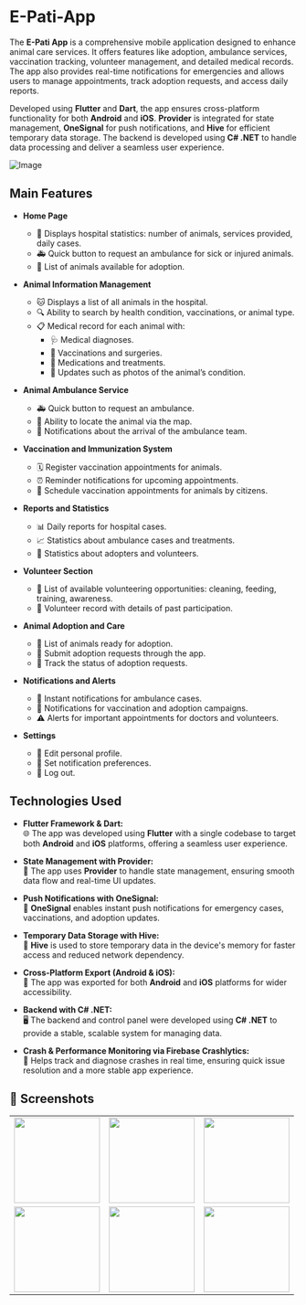 # E-Pati-App



The **E-Pati App** is a comprehensive mobile application designed to enhance animal care services. It offers features like adoption, ambulance services, vaccination tracking, volunteer management, and detailed medical records. The app also provides real-time notifications for emergencies and allows users to manage appointments, track adoption requests, and access daily reports.

Developed using **Flutter** and **Dart**, the app ensures cross-platform functionality for both **Android** and **iOS**. **Provider** is integrated for state management, **OneSignal** for push notifications, and **Hive** for efficient temporary data storage. The backend is developed using **C# .NET** to handle data processing and deliver a seamless user experience.


![Image](https://github.com/user-attachments/assets/5a8c300c-4aaa-4682-bb37-a566d15af088)


## Main Features

- **Home Page**
    - 🏥 Displays hospital statistics: number of animals, services provided, daily cases.
    - 🚑 Quick button to request an ambulance for sick or injured animals.
    - 🐾 List of animals available for adoption.

- **Animal Information Management**
    - 🐱 Displays a list of all animals in the hospital.
    - 🔍 Ability to search by health condition, vaccinations, or animal type.
    - 📋 Medical record for each animal with:
        - 🩺 Medical diagnoses.
        - 💉 Vaccinations and surgeries.
        - 💊 Medications and treatments.
        - 📸 Updates such as photos of the animal’s condition.

- **Animal Ambulance Service**
    - 🚑 Quick button to request an ambulance.
    - 📍 Ability to locate the animal via the map.
    - 🔔 Notifications about the arrival of the ambulance team.

- **Vaccination and Immunization System**
    - 🗓️ Register vaccination appointments for animals.
    - ⏰ Reminder notifications for upcoming appointments.
    - 📅 Schedule vaccination appointments for animals by citizens.

- **Reports and Statistics**
    - 📊 Daily reports for hospital cases.
    - 📈 Statistics about ambulance cases and treatments.
    - 👥 Statistics about adopters and volunteers.

- **Volunteer Section**
    - 🤝 List of available volunteering opportunities: cleaning, feeding, training, awareness.
    - 📝 Volunteer record with details of past participation.

- **Animal Adoption and Care**
    - 🐶 List of animals ready for adoption.
    - 📝 Submit adoption requests through the app.
    - 🔄 Track the status of adoption requests.

- **Notifications and Alerts**
    - 📲 Instant notifications for ambulance cases.
    - 🐾 Notifications for vaccination and adoption campaigns.
    - ⚠️ Alerts for important appointments for doctors and volunteers.

- **Settings**
    - 👤 Edit personal profile.
    - 🔔 Set notification preferences.
    - 🚪 Log out.

## Technologies Used

- **Flutter Framework & Dart:**  
    🌐 The app was developed using **Flutter** with a single codebase to target both **Android** and **iOS** platforms, offering a seamless user experience.

- **State Management with Provider:**  
    🔄 The app uses **Provider** to handle state management, ensuring smooth data flow and real-time UI updates.

- **Push Notifications with OneSignal:**  
    🔔 **OneSignal** enables instant push notifications for emergency cases, vaccinations, and adoption updates.

- **Temporary Data Storage with Hive:**  
    💾 **Hive** is used to store temporary data in the device's memory for faster access and reduced network dependency.

- **Cross-Platform Export (Android & iOS):**  
    📱 The app was exported for both **Android** and **iOS** platforms for wider accessibility.

- **Backend with C# .NET:**  
    🖥️ The backend and control panel were developed using **C# .NET** to provide a stable, scalable system for managing data.

- **Crash & Performance Monitoring via Firebase Crashlytics:**  
    🚨 Helps track and diagnose crashes in real time, ensuring quick issue resolution and a more stable app experience.
  
## 📱 Screenshots









<table>
  <tr>
    <td><img src="https://github.com/user-attachments/assets/ed991171-0eac-4f5f-ae56-a3d2e8325c0a" width="150"></td>
    <td><img src="https://github.com/user-attachments/assets/f1c6ff65-af2b-492b-a3b6-b5eb6c4f1e7b" width="150"></td>
    <td><img src="https://github.com/user-attachments/assets/ba0beee0-f088-4839-b5d4-ad4dddb2b5df" width="150"></td>
  </tr>
  <tr>
    <td><img src="https://github.com/user-attachments/assets/6437298d-e384-46f6-9bbb-d0163594b553" width="150"></td>
    <td><img src="https://github.com/user-attachments/assets/a6dede05-a22e-465e-8e95-fe159f9f0039" width="150"></td>
    <td><img src="https://github.com/user-attachments/assets/21265586-c63e-4eae-95f4-e1fffb3940cd" width="150"></td>
  </tr>
</table>



